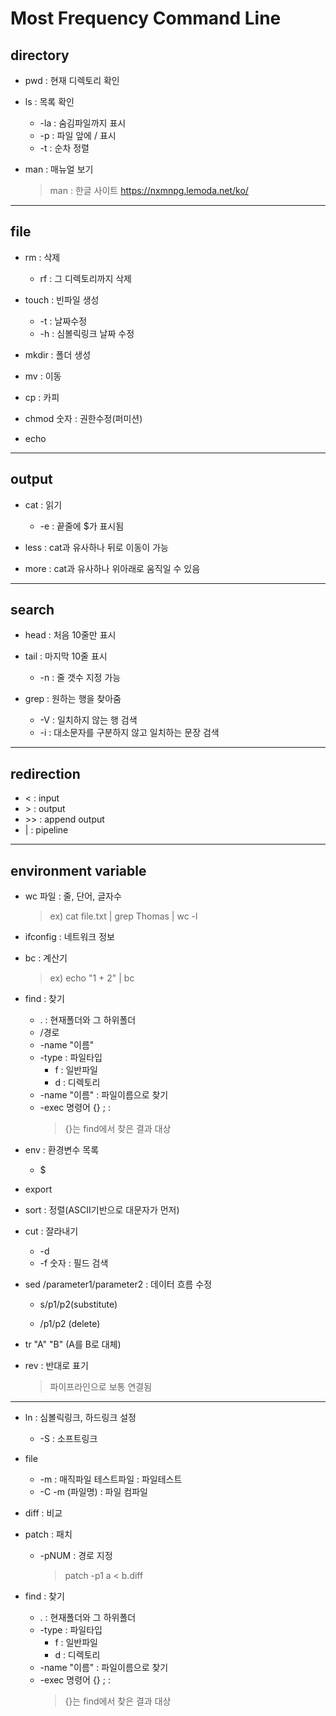 # Most Frequency Command Line

## directory

- pwd : 현재 디렉토리 확인

- ls : 목록 확인
  - -la : 숨김파일까지 표시
  - -p : 파일 앞에 / 표시
  - -t : 순차 정렬

- man : 매뉴얼 보기
  > man : 한글 사이트 https://nxmnpg.lemoda.net/ko/

---
## file

- rm : 삭제
  - rf : 그 디렉토리까지 삭제

- touch : 빈파일 생성
  - -t : 날짜수정
  - -h : 심볼릭링크 날짜 수정

- mkdir : 폴더 생성

- mv : 이동

- cp : 카피

- chmod 숫자 : 권한수정(퍼미션)

- echo

---
## output

- cat : 읽기
  - -e : 끝줄에 $가 표시됨 

- less : cat과 유사하나 뒤로 이동이 가능

- more : cat과 유사하나 위아래로 움직일 수 있음

---
## search

- head : 처음 10줄만 표시

- tail : 마지막 10줄 표시
  - -n : 줄 갯수 지정 가능

- grep : 원하는 행을 찾아줌
  - -V : 일치하지 않는 행 검색
  - -i : 대소문자를 구분하지 않고 일치하는 문장 검색 

---
## redirection

- < : input
- &#62; : output
- &#62;&#62; : append output
- | : pipeline

---
## environment variable

- wc 파일 : 줄, 단어, 글자수 
  > ex) cat file.txt | grep Thomas | wc -l 

- ifconfig : 네트워크 정보

- bc : 계산기
  > ex) echo "1 + 2" | bc

- find : 찾기
  - . : 현재폴더와 그 하위폴더
  - /경로
  - -name "이름"
  - -type : 파일타입
    - f : 일반파일
    - d : 디렉토리
  - -name "이름" : 파일이름으로 찾기
  - -exec 명령어 {} \; :
    > {}는 find에서 찾은 결과 대상

  
- env : 환경변수 목록
  - $

- export

- sort : 정렬(ASCII기반으로 대문자가 먼저)

- cut : 잘라내기
  - -d 
  - -f 숫자 : 필드 검색

- sed /parameter1/parameter2 : 데이터 흐름 수정
  - s/p1/p2(substitute)
  
  - /p1/p2 (delete)

- tr "A" "B" (A를 B로 대체)

- rev : 반대로 표기
  > 파이프라인으로 보통 연결됨

---

- ln : 심볼릭링크, 하드링크 설정
  - -S : 소프트링크

- file
  - -m : 매직파일 테스트파일 : 파일테스트
  - -C -m (파일명) : 파일 컴파일

- diff : 비교

- patch : 패치
  - -pNUM : 경로 지정
    > patch -p1 a < b.diff  

- find : 찾기
  - . : 현재폴더와 그 하위폴더
  - -type : 파일타입
    - f : 일반파일
    - d : 디렉토리
  - -name "이름" : 파일이름으로 찾기
  - -exec 명령어 {} \; :
    > {}는 find에서 찾은 결과 대상
